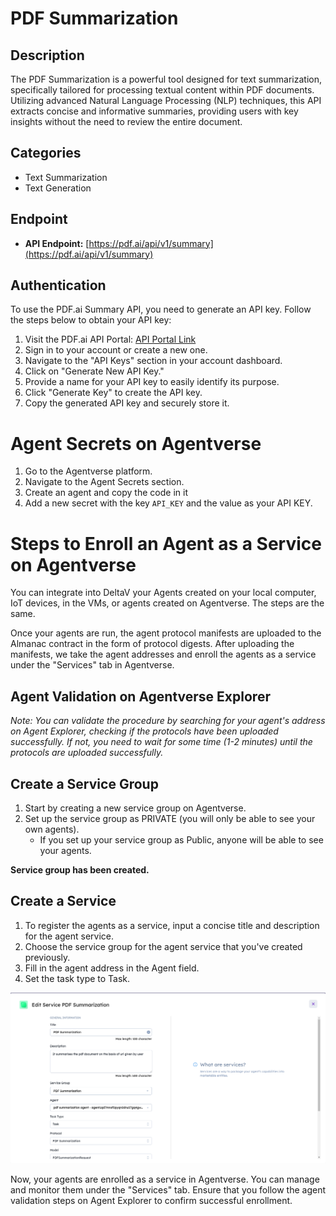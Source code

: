 # PDF Summarization

## Description
The PDF Summarization is a powerful tool designed for text summarization, specifically tailored for processing textual content within PDF documents. Utilizing advanced Natural Language Processing (NLP) techniques, this API extracts concise and informative summaries, providing users with key insights without the need to review the entire document.

## Categories
- Text Summarization
- Text Generation

## Endpoint
- **API Endpoint:** [https://pdf.ai/api/v1/summary](https://pdf.ai/api/v1/summary)

## Authentication

To use the PDF.ai Summary API, you need to generate an API key. Follow the steps below to obtain your API key:

1. Visit the PDF.ai API Portal: [API Portal Link](https://pdf.ai/api-portal)
2. Sign in to your account or create a new one.
3. Navigate to the "API Keys" section in your account dashboard.
4. Click on "Generate New API Key."
5. Provide a name for your API key to easily identify its purpose.
6. Click "Generate Key" to create the API key.
7. Copy the generated API key and securely store it.

# Agent Secrets on Agentverse

1. Go to the Agentverse platform.
2. Navigate to the Agent Secrets section.
3. Create an agent and copy the code in it
4. Add a new secret with the key `API_KEY` and the value as your API KEY.

# Steps to Enroll an Agent as a Service on Agentverse

You can integrate into DeltaV your Agents created on your local computer, IoT devices, in the VMs, or agents created on Agentverse. The steps are the same.

Once your agents are run, the agent protocol manifests are uploaded to the Almanac contract in the form of protocol digests. After uploading the manifests, we take the agent addresses and enroll the agents as a service under the "Services" tab in Agentverse.

## Agent Validation on Agentverse Explorer
*Note: You can validate the procedure by searching for your agent's address on Agent Explorer, checking if the protocols have been uploaded successfully. If not, you need to wait for some time (1-2 minutes) until the protocols are uploaded successfully.*

## Create a Service Group

1. Start by creating a new service group on Agentverse.
2. Set up the service group as PRIVATE (you will only be able to see your own agents).
   - If you set up your service group as Public, anyone will be able to see your agents.

**Service group has been created.**

## Create a Service

1. To register the agents as a service, input a concise title and description for the agent service.
2. Choose the service group for the agent service that you've created previously.
3. Fill in the agent address in the Agent field.
4. Set the task type to Task.

![Image](./image.png)

Now, your agents are enrolled as a service in Agentverse. You can manage and monitor them under the "Services" tab. Ensure that you follow the agent validation steps on Agent Explorer to confirm successful enrollment.